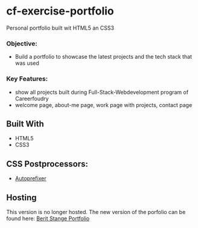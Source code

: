 # cf-exercise-portfolio
Personal portfolio built wit HTML5 an CSS3

### Objective:
- Build a portfolio to showcase the latest projects and the tech stack that was used


### Key Features:
- show all projects built during Full-Stack-Webdevelopment program of Careerfoudry 
- welcome page, about-me page, work page with projects, contact page

## Built With
- HTML5
- CSS3

## CSS Postprocessors:
- [Autoprefixer ](https://autoprefixer.github.io/)

## Hosting
This version is no longer hosted. The new version of the porfolio can be found here: 
[Berit Stange Portfolio ](https://berit-stange.github.io/) 